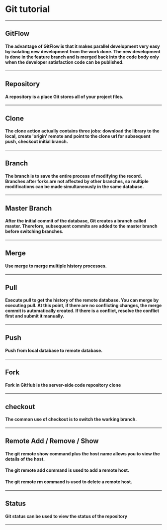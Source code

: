 # Git tutorial

------

## GitFlow

#### The advantage of GitFlow is that it makes parallel development very easy by isolating new development from the work done. The new development is done in the feature branch and is merged back into the code body only when the developer satisfaction code can be published.

------

## Repository

#### A repository is a place Git stores all of your project files.

------

## Clone

#### The clone action actually contains three jobs: download the library to the local, create 'origin' remote and point to the clone url for subsequent push, checkout initial branch.

------

## Branch

#### The branch is to save the entire process of modifying the record. Branches after forks are not affected by other branches, so multiple modifications can be made simultaneously in the same database.

------

## Master Branch

#### After the initial commit of the database, Git creates a branch called master. Therefore, subsequent commits are added to the master branch before switching branches.

------

## Merge

#### Use merge to merge multiple history processes.

------

## Pull

#### Execute pull to get the history of the remote database. You can merge by executing pull. At this point, if there are no conflicting changes, the merge commit is automatically created. If there is a conflict, resolve the conflict first and submit it manually.

------

## Push

#### Push from local database to remote database.

------

## Fork

#### Fork in GitHub is the server-side code repository clone

------

## checkout

#### The common use of checkout is to switch the working branch.

------

## Remote Add / Remove / Show

#### The git remote show command plus the host name allows you to view the details of the host.
#### The git remote add command is used to add a remote host.
#### The git remote rm command is used to delete a remote host.

------

## Status

#### Git status can be used to view the status of the repository

------
